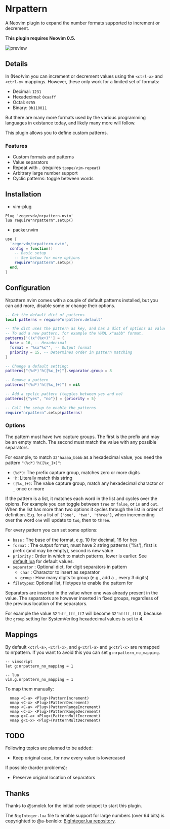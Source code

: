# Nrpattern

A Neovim plugin to expand the number formats supported to increment or
decrement.

**This plugin requires Neovim 0.5.**

![preview](https://i.imgur.com/yKIntlk.gif)

## Details

In (Neo)vim you can increment or decrement values using the `<ctrl-a>` and `<ctrl-x>`
mappings. However, these only work for a limited set of formats:

 * Decimal: `1231`
 * Hexadecimal: `0xaaff`
 * Octal: `0755`
 * Binary: `0b110011`

But there are many more formats used by the various programming languages in
existance today, and likely many more will follow.

This plugin allows you to define custom patterns.

### Features

  * Custom formats and patterns
  * Value separators
  * Repeat with `.` (requires `tpope/vim-repeat`)
  * Arbitrary large number support
  * Cyclic patterns: toggle between words


## Installation

 * vim-plug

``` vimscript
Plug 'zegervdv/nrpattern.nvim'
lua require"nrpattern".setup()
```

 * packer.nvim

``` lua
use {
  'zegervdv/nrpattern.nvim',
  config = function()
    -- Basic setup
    -- See below for more options
    require"nrpattern".setup()
  end,
}
```

## Configuration

Nrpattern.nvim comes with a couple of default patterns installed, but you can
add more, disable some or change their options.

``` lua
-- Get the default dict of patterns
local patterns = require"nrpattern.default"

-- The dict uses the pattern as key, and has a dict of options as value.
-- To add a new pattern, for example the VHDL x"aabb" format.
patterns['()x"(%x+)"'] = {
  base = 16, -- Hexadecimal
  format = '%sx"%s"', -- Output format
  priority = 15, -- Determines order in pattern matching
}

-- Change a default setting:
patterns["(%d*)'h([%x_]+)"].separator.group = 8

-- Remove a pattern
patterns["(%d*)'h([%x_]+)"] = nil

-- Add a cyclic pattern (toggles between yes and no)
patterns[{"yes", "no"}] = {priority = 5}

-- Call the setup to enable the patterns
require"nrpattern".setup(patterns)
```

### Options

The pattern must have two capture groups. The first is the prefix and may be an
empty match. 
The second must match the value with any possible separators.

For example, to match `32'haaaa_bbbb` as a hexadecimal value, you need the
pattern `"(%d*)'h([%x_]+)"`:
  * `(%d*)`: The prefix capture group, matches zero or more digits
  * `'h`: Literally match this string
  * `([%x_]+)`: The value capture group, match any hexadecimal charactor or `_`
  once or more

If the pattern is a list, it matches each word in the list and cycles over the
opions. For example you can toggle between `true` or `false`, or `in` and
`out`.
When the list has more than two options it cycles through the list in order of
definition. E.g. for a list of `{'one', 'two', 'three'}`, when incrementing
over the word `one` will update to `two`, then to `three`.

For every pattern you can set some options:

  * `base` : The base of the format, e.g. 10 for decimal, 16 for hex
  * `format` : The output format, must have 2 string patterns ('%s'), first is
  prefix (and may be empty), second is new value
  * `priority` : Order in which to match patterns, lower is earlier. See
  [default.lua](https://github.com/zegervdv/nrpattern.nvim/blob/master/lua/nrpattern/init.lua) for default values.
  * `separator` : Optional dict, for digit separators in pattern
    * `char` : Charactor to insert as separator
    * `group` : How many digits to group (e.g., add a `,` every 3 digits)
  * `filetypes`: Optional list, filetypes to enable the pattern for

Separators are inserted in the value when one was already present in the value.
The separators are however inserted in fixed groups, regardless of the previous
location of the separators.

For example the value `32'hff_fff_ff7` will become `32'hffff_fff8`, because the
`group` setting for SystemVerilog hexadecimal values is set to 4.

## Mappings

By default `<ctrl-a>`, `<ctrl-x>`, and `g<ctrl-a>` and `g<ctrl-x>` are remapped
to nrpattern. If you want to avoid this you can set `g:nrpattern_no_mapping`.

```
-- vimscript
let g:nrpattern_no_mapping = 1

-- lua
vim.g.nrpattern_no_mapping = 1
```

To map them manually:
```
  nmap <C-a> <Plug>(PatternIncrement)
  nmap <C-x> <Plug>(PatternDecrement)
  vmap <C-a> <Plug>(PatternRangeIncrement)
  vmap <C-x> <Plug>(PatternRangeDecrement)
  vmap g<C-a> <Plug>(PatternMultIncrement)
  vmap g<C-x> <Plug>(PatternMultDecrement)
```

## TODO

Following topics are planned to be added:

  * Keep original case, for now every value is lowercased

If possible (harder problems):

  * Preserve original location of separators


## Thanks

Thanks to @smolck for the initial code snippet to start this plugin.

The `BigInteger.lua` file to enable support for large numbers (over 64 bits) is
copyrighted to @a-benlolo: [BigInteger.lua repository](https://github.com/A-Benlolo/BigInteger.lua).
